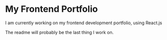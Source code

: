 # My Frontend Portfolio

I am currently working on my frontend development portfolio, using React.js

The readme will probably be the last thing I work on.
